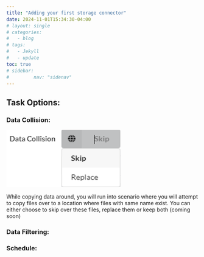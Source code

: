 ```yaml
---
title: "Adding your first storage connector"
date: 2024-11-01T15:34:30-04:00
# layout: single
# categories:
#   - blog
# tags:
#   - Jekyll
#   - update
toc: true
# sidebar:
#         nav: "sidenav"
---
```


## Task Options:

### Data Collision:
<img src="/assets/images/taskOptionsCollision.png" alt="Unblock Installer" width="300" height="150"/>

While copying data around, you will run into scenario where you will attempt to copy files over to a location where files with same name exist. You can either choose to skip over these files, replace them or keep both (coming soon)

### Data Filtering: 

### Schedule:
